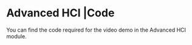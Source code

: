 # Advanced HCI |Code

You can find the code required for the video demo in the Advanced HCI module.
